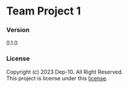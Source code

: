 # Team Project 1


### Version
0.1.0


### License
Copyright (c) 2023 Dep-10. All Right Reserved. <br>
This project is license under this [license](LICENSE.txt).
